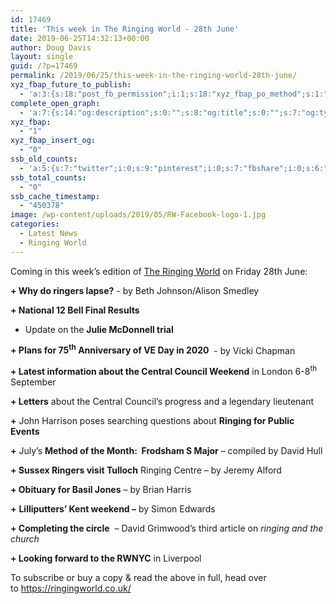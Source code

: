 ```yaml
---
id: 17469
title: 'This week in The Ringing World - 28th June'
date: 2019-06-25T14:32:13+00:00
author: Doug Davis
layout: single
guid: /?p=17469
permalink: /2019/06/25/this-week-in-the-ringing-world-28th-june/
xyz_fbap_future_to_publish:
  - 'a:3:{s:18:"post_fb_permission";i:1;s:18:"xyz_fbap_po_method";s:1:"2";s:16:"xyz_fbap_message";s:62:"News item added to the CCCBR website: {POST_TITLE} {PERMALINK}";}'
complete_open_graph:
  - 'a:7:{s:14:"og:description";s:0:"";s:8:"og:title";s:0:"";s:7:"og:type";s:0:"";s:12:"twitter:card";s:7:"summary";s:15:"twitter:creator";s:0:"";s:19:"twitter:description";s:0:"";s:8:"og:image";s:5:"17238";}'
xyz_fbap:
  - "1"
xyz_fbap_insert_og:
  - "0"
ssb_old_counts:
  - 'a:5:{s:7:"twitter";i:0;s:9:"pinterest";i:0;s:7:"fbshare";i:0;s:6:"reddit";i:0;s:6:"tumblr";N;}'
ssb_total_counts:
  - "0"
ssb_cache_timestamp:
  - "450378"
image: /wp-content/uploads/2019/05/RW-Facebook-logo-1.jpg
categories:
  - Latest News
  - Ringing World
---
```

Coming in this week’s edition of <a href="https://www.ringingworld.co.uk/" target="_blank" rel="noopener noreferrer">The Ringing World</a> on Friday 28th June:

**+ Why do ringers lapse?** - by Beth Johnson/Alison Smedley

**+ National 12 Bell Final Results**

+ Update on the **Julie McDonnell trial**

**+ Plans for 75<sup>th</sup> Anniversary of VE Day in 2020**  - by Vicki Chapman

**+ Latest information about the Central Council Weekend** in London 6-8<sup>th</sup> September

**+ Letters** about the Central Council’s progress and a legendary lieutenant

**+** John Harrison poses searching questions about **Ringing for Public Events**

**+** July’s **Method of the Month:  Frodsham S Major** – compiled by David Hull

**+ Sussex Ringers visit Tulloch** Ringing Centre – by Jeremy Alford

**+ Obituary for Basil Jones** – by Brian Harris

**+** **Lilliputters’ Kent weekend –** by Simon Edwards

**+ Completing the circle**  – David Grimwood’s third article on _ringing and the church_

**+ Looking forward to the RWNYC** in Liverpool

To subscribe or buy a copy & read the above in full, head over to <a href="https://ringingworld.co.uk/" target="_blank" rel="noopener noreferrer">https://ringingworld.co.uk/</a>
